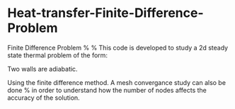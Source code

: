 # Heat-transfer-Finite-Difference-Problem
Finite Difference Problem %  % This code is developed to study a 2d steady state thermal problem of the form: 

Two walls are adiabatic.
                       
Using the finite difference method. A mesh convergance study can also be done  % in order to understand how the number of nodes affects the accuracy of the solution.
